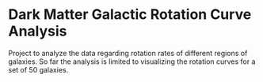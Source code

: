 # Dark Matter Galactic Rotation Curve Analysis

Project to analyze the data regarding rotation rates of different regions of galaxies. So far the analysis is limited to visualizing the rotation curves for a set of 50 galaxies.
